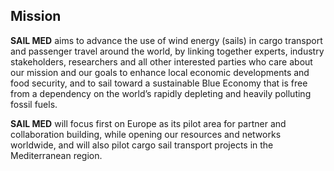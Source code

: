 ## Mission

**SAIL MED** aims to advance the use of wind energy (sails) in cargo transport and passenger travel around the world, by linking together experts, industry stakeholders, researchers and all other interested parties who care about our mission and our goals to enhance local economic developments and food security, and to sail toward a sustainable Blue Economy that is free from a dependency on the world’s rapidly depleting and heavily polluting fossil fuels.

**SAIL MED** will focus first on Europe as its pilot area for partner and collaboration building, while opening our resources and networks worldwide, and will also pilot cargo sail transport projects in the Mediterranean region.